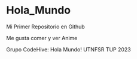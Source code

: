 # Hola_Mundo

Mi Primer Repositorio en Github

Me gusta comer y ver Anime

Grupo CodeHive: Hola Mundo! UTNFSR TUP 2023
